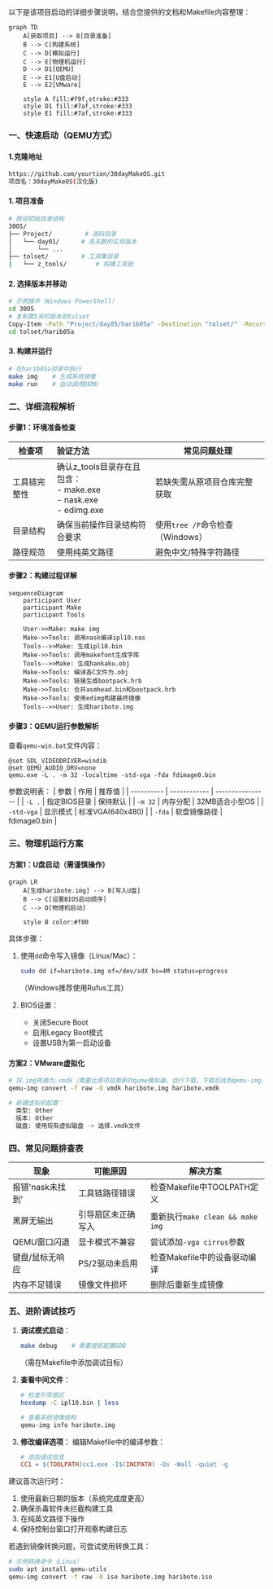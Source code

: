 以下是该项目启动的详细步骤说明，结合您提供的文档和Makefile内容整理：

```mermaid
graph TD
    A[获取项目] --> B[目录准备]
    B --> C[构建系统]
    C --> D[模拟运行]
    C --> E[物理机运行]
    D --> D1[QEMU]
    E --> E1[U盘启动]
    E --> E2[VMware]

    style A fill:#f9f,stroke:#333
    style D1 fill:#7af,stroke:#333
    style E1 fill:#7af,stroke:#333
```

### 一、快速启动（QEMU方式）

#### 1.克隆地址

```bash
https://github.com/yourtion/30dayMakeOS.git
项目名：30dayMakeOS(汉化版)
```

#### 1. 项目准备
```bash
# 假设初始目录结构
30OS/
├── Project/         # 源码目录
│   └── day01/      # 各天数的实现版本
│       └── ...
├── tolset/         # 工具集目录
|	└── z_tools/        # 构建工具链
```

#### 2. 选择版本并移动
```bash
# 示例操作（Windows PowerShell）
cd 30OS
# 复制第5天的版本到tolset
Copy-Item -Path "Project/day05/harib05a" -Destination "tolset/" -Recurse
cd tolset/harib05a
```

#### 3. 构建并运行
```bash
# 在harib05a目录中执行
make img    # 生成系统镜像
make run    # 自动调用QEMU
```

### 二、详细流程解析

#### 步骤1：环境准备检查
| 检查项       | 验证方法                                                     | 常见问题处理                     |
| ------------ | :----------------------------------------------------------- | -------------------------------- |
| 工具链完整性 | 确认z_tools目录存在且包含：<br>- make.exe<br>- nask.exe<br>- edimg.exe | 若缺失需从原项目仓库完整获取     |
| 目录结构     | 确保当前操作目录结构符合要求                                 | 使用`tree /F`命令检查（Windows） |
| 路径规范     | 使用纯英文路径                                               | 避免中文/特殊字符路径            |

#### 步骤2：构建过程详解
```mermaid
sequenceDiagram
    participant User
    participant Make
    participant Tools
    
    User->>Make: make img
    Make->>Tools: 调用nask编译ipl10.nas
    Tools-->>Make: 生成ipl10.bin
    Make->>Tools: 调用makefont生成字库
    Tools-->>Make: 生成hankaku.obj
    Make->>Tools: 编译各C文件为.obj
    Make->>Tools: 链接生成bootpack.hrb
    Make->>Tools: 合并asmhead.bin和bootpack.hrb
    Make->>Tools: 使用edimg构建最终镜像
    Tools-->>User: 生成haribote.img
```

#### 步骤3：QEMU运行参数解析
查看`qemu-win.bat`文件内容：
```batch
@set SDL_VIDEODRIVER=windib
@set QEMU_AUDIO_DRV=none
qemu.exe -L . -m 32 -localtime -std-vga -fda fdimage0.bin
```
参数说明表：
| 参数       | 作用         | 推荐值           |
| ---------- | ------------ | ---------------- |
| `-L .`     | 指定BIOS目录 | 保持默认         |
| `-m 32`    | 内存分配     | 32MB适合小型OS   |
| `-std-vga` | 显示模式     | 标准VGA(640x480) |
| `-fda`     | 软盘镜像路径 | fdimage0.bin     |

### 三、物理机运行方案

#### 方案1：U盘启动（需谨慎操作）
```mermaid
graph LR
    A[生成haribote.img] --> B[写入U盘]
    B --> C[设置BIOS启动顺序]
    C --> D[物理机启动]

    style B color:#f00
```
具体步骤：
1. 使用`dd`命令写入镜像（Linux/Mac）：
   ```bash
   sudo dd if=haribote.img of=/dev/sdX bs=4M status=progress
   ```
   （Windows推荐使用Rufus工具）

2. BIOS设置：
   - 关闭Secure Boot
   - 启用Legacy Boot模式
   - 设置USB为第一启动设备

#### 方案2：VMware虚拟化
```bash
# 将.img转换为.vmdk（需要比原项目更新的qume模拟器，自行下载，下载后找到qemu-img.exe即可，只要保证qemu-img.exe和haribote.img在同一文件夹下即可）
qemu-img convert -f raw -O vmdk haribote.img haribote.vmdk

# 新建虚拟机配置：
  类型: Other
  版本: Other
  磁盘: 使用现有虚拟磁盘 -> 选择.vmdk文件
```

### 四、常见问题排查表
| 现象             | 可能原因           | 解决方案                         |
| ---------------- | ------------------ | -------------------------------- |
| 报错'nask未找到' | 工具链路径错误     | 检查Makefile中TOOLPATH定义       |
| 黑屏无输出       | 引导扇区未正确写入 | 重新执行`make clean && make img` |
| QEMU窗口闪退     | 显卡模式不兼容     | 尝试添加`-vga cirrus`参数        |
| 键盘/鼠标无响应  | PS/2驱动未启用     | 检查Makefile中的设备驱动编译     |
| 内存不足错误     | 镜像文件损坏       | 删除后重新生成镜像               |

### 五、进阶调试技巧
1. **调试模式启动**：
   ```bash
   make debug    # 需要提前配置GDB
   ```
   （需在Makefile中添加调试目标）

2. **查看中间文件**：
   ```bash
   # 检查引导扇区
   hexdump -C ipl10.bin | less
   
   # 查看系统镜像结构
   qemu-img info haribote.img
   ```

3. **修改编译选项**：
   编辑Makefile中的编译参数：
   ```makefile
   # 添加调试信息
   CC1 = $(TOOLPATH)cc1.exe -I$(INCPATH) -Os -Wall -quiet -g
   ```

建议首次运行时：
1. 使用最新日期的版本（系统完成度更高）
2. 确保杀毒软件未拦截构建工具
3. 在纯英文路径下操作
4. 保持控制台窗口打开观察构建日志

若遇到镜像转换问题，可尝试使用转换工具：
```bash
# 示例转换命令（Linux）
sudo apt install qemu-utils
qemu-img convert -f raw -O iso haribote.img haribote.iso
```
